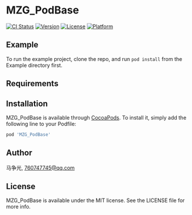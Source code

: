 # MZG_PodBase

[![CI Status](https://img.shields.io/travis/马争光/MZG_PodBase.svg?style=flat)](https://travis-ci.org/马争光/MZG_PodBase)
[![Version](https://img.shields.io/cocoapods/v/MZG_PodBase.svg?style=flat)](https://cocoapods.org/pods/MZG_PodBase)
[![License](https://img.shields.io/cocoapods/l/MZG_PodBase.svg?style=flat)](https://cocoapods.org/pods/MZG_PodBase)
[![Platform](https://img.shields.io/cocoapods/p/MZG_PodBase.svg?style=flat)](https://cocoapods.org/pods/MZG_PodBase)

## Example

To run the example project, clone the repo, and run `pod install` from the Example directory first.

## Requirements

## Installation

MZG_PodBase is available through [CocoaPods](https://cocoapods.org). To install
it, simply add the following line to your Podfile:

```ruby
pod 'MZG_PodBase'
```

## Author

马争光, 760747745@qq.com

## License

MZG_PodBase is available under the MIT license. See the LICENSE file for more info.
